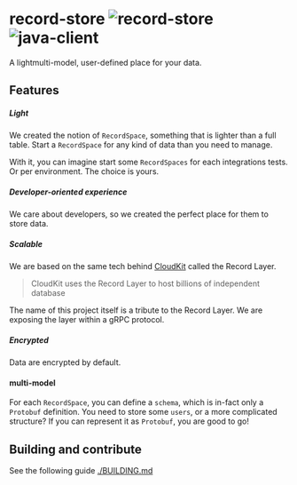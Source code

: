 # record-store ![record-store](https://github.com/PierreZ/record-store/workflows/record-store/badge.svg?branch=master) ![java-client](https://github.com/PierreZ/record-store/workflows/java-client/badge.svg?branch=master)

A lightmulti-model, user-defined place for your data.

## Features

##### Light

We created the notion of `RecordSpace`, something that is lighter than a full table. Start a `RecordSpace` for any kind of data than you need to manage.

With it, you can imagine start some `RecordSpaces` for each integrations tests. Or per environment. The choice is yours.

##### Developer-oriented experience

We care about developers, so we created the perfect place for them to store data.

##### Scalable

We are based on the same tech behind [CloudKit](https://www.foundationdb.org/files/record-layer-paper.pdf) called the Record Layer.

> CloudKit uses the Record Layer to host billions of independent database

The name of this project itself is a tribute to the Record Layer. We are exposing the layer within a gRPC protocol.

##### Encrypted

Data are encrypted by default.

#### multi-model

For each `RecordSpace`, you can define a `schema`, which is in-fact only a `Protobuf` definition. You need to store some `users`, or a more complicated structure? If you can represent it as `Protobuf`, you are good to go!

## Building and contribute

See the following guide [./BUILDING.md](./BUILDING.md)
